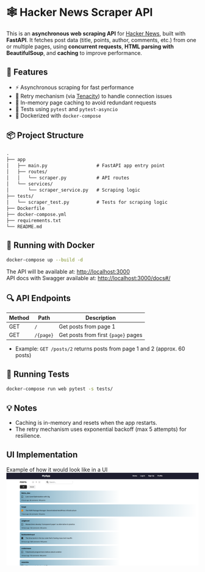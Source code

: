 # 🕸️ Hacker News Scraper API

This is an **asynchronous web scraping API** for [Hacker News](https://news.ycombinator.com), built with **FastAPI**. It fetches post data (title, points, author, comments, etc.) from one or multiple pages, using **concurrent requests**, **HTML parsing with BeautifulSoup**, and **caching** to improve performance.

## 🚀 Features

- ⚡ Asynchronous scraping for fast performance
- 🔁 Retry mechanism (via [Tenacity](https://tenacity.readthedocs.io/)) to handle connection issues
- 🧠 In-memory page caching to avoid redundant requests
- 🧪 Tests using `pytest` and `pytest-asyncio`
- 🐳 Dockerized with `docker-compose`

## 📦 Project Structure

```
.
├── app
│   ├── main.py                  # FastAPI app entry point
│   ├── routes/
│   │   └── scraper.py           # API routes
│   └── services/
│       └── scraper_service.py   # Scraping logic
├── tests/
│   └── scraper_test.py          # Tests for scraping logic
├── Dockerfile
├── docker-compose.yml
├── requirements.txt
└── README.md
```

## 🐳 Running with Docker

```bash
docker-compose up --build -d
```

The API will be available at: [http://localhost:3000](http://localhost:3000)  
API docs with Swagger available at: [http://localhost:3000/docs#/](http://localhost:3000/docs#/)
## 🔍 API Endpoints

| Method | Path                 | Description                         |
|--------|----------------------|-------------------------------------|
| GET    | `/`                  | Get posts from page 1               |
| GET    | `/{page}`            | Get posts from first `{page}` pages |

- Example: `GET /posts/2` returns posts from page 1 and 2 (approx. 60 posts)

## 🧪 Running Tests
```bash
docker-compose run web pytest -s tests/
```

## 💡 Notes

- Caching is in-memory and resets when the app restarts.
- The retry mechanism uses exponential backoff (max 5 attempts) for resilience.

## UI Implementation

Example of how it would look like in a UI  
![App screenshot](./assets/ui-impl.png)
